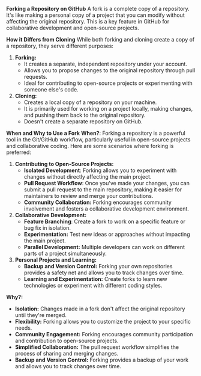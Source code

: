 **Forking a Repository on GitHub**
A fork is a complete copy of a repository. It's like making a personal copy of a project that you can modify without affecting the original repository. This is a key feature in GitHub for collaborative development and open-source projects.

**How it Differs from Cloning**
While both forking and cloning create a copy of a repository, they serve different purposes:
1. **Forking:**
   - It creates a separate, independent repository under your account.
   - Allows you to propose changes to the original repository through pull requests.
   - Ideal for contributing to open-source projects or experimenting with someone else's code.
2. **Cloning:**
   - Creates a local copy of a repository on your machine.
   - It is primarily used for working on a project locally, making changes, and pushing them back to the original repository.
   - Doesn't create a separate repository on GitHub.
  
**When and Why to Use a Fork**
**When?**: Forking a repository is a powerful tool in the Git/GitHub workflow, particularly useful in open-source projects and collaborative coding. Here are some scenarios where forking is preferred:

1. **Contributing to Open-Source Projects:**
   - **Isolated Development**: Forking allows you to experiment with changes without directly affecting the main project.
   - **Pull Request Workflow**: Once you've made your changes, you can submit a pull request to the main repository, making it easier for maintainers to review and merge your contributions.
   - **Community Collaboration:** Forking encourages community involvement and fosters a collaborative development environment.
2. **Collaborative Development:**
   - **Feature Branching**: Create a fork to work on a specific feature or bug fix in isolation.
   - **Experimentation:** Test new ideas or approaches without impacting the main project.
   - **Parallel Development:** Multiple developers can work on different parts of a project simultaneously.
3. **Personal Projects and Learning:**
   - **Backup and Version Control:** Forking your own repositories provides a safety net and allows you to track changes over time.
   - **Learning and Experimentation:** Create forks to learn new technologies or experiment with different coding styles.

**Why?:**
+ **Isolation:** Changes made in a fork don't affect the original repository until they're merged.
+ **Flexibility:** Forking allows you to customize the project to your specific needs.
+ **Community Engagement:** Forking encourages community participation and contribution to open-source projects.
+ **Simplified Collaboration:** The pull request workflow simplifies the process of sharing and merging changes.
+ **Backup and Version Control:** Forking provides a backup of your work and allows you to track changes over time.
